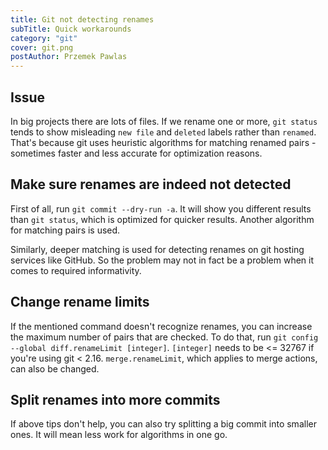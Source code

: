 ```yaml
---
title: Git not detecting renames
subTitle: Quick workarounds
category: "git"
cover: git.png
postAuthor: Przemek Pawlas
---
```


## Issue

In big projects there are lots of files.
If we rename one or more, `git status` tends to show misleading `new file`
and `deleted` labels rather than `renamed`. That's because git uses heuristic
algorithms for matching renamed pairs - sometimes faster and less accurate
for optimization reasons.

## Make sure renames are indeed not detected

First of all, run `git commit --dry-run -a`.
It will show you different results than `git status`, which is optimized for quicker results.
Another algorithm for matching pairs is used.

Similarly, deeper matching is used for detecting renames on git hosting services like GitHub.
So the problem may not in fact be a problem when it comes to required informativity.

## Change rename limits

If the mentioned command doesn't recognize renames, you can increase the
maximum number of pairs that are checked.
To do that, run `git config --global diff.renameLimit [integer]`.
`[integer]` needs to be <= 32767 if you're using git < 2.16.
`merge.renameLimit`, which applies to merge actions, can also be changed.

## Split renames into more commits

If above tips don't help, you can also try splitting a big commit into smaller ones.
It will mean less work for algorithms in one go.
